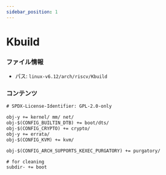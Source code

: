 ```yaml
---
sidebar_position: 1
---
```

# Kbuild

### ファイル情報

- パス: `linux-v6.12/arch/riscv/Kbuild`

### コンテンツ

```txt
# SPDX-License-Identifier: GPL-2.0-only

obj-y += kernel/ mm/ net/
obj-$(CONFIG_BUILTIN_DTB) += boot/dts/
obj-$(CONFIG_CRYPTO) += crypto/
obj-y += errata/
obj-$(CONFIG_KVM) += kvm/

obj-$(CONFIG_ARCH_SUPPORTS_KEXEC_PURGATORY) += purgatory/

# for cleaning
subdir- += boot

```
